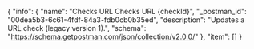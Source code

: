 {
  "info": {
    "name": "Checks URL Checks URL {checkId}",
    "_postman_id": "00dea5b3-6c61-4fdf-84a3-fdb0cb0b35ed",
    "description": "Updates a URL check (legacy version 1).",
    "schema": "https://schema.getpostman.com/json/collection/v2.0.0/"
  },
  "item": []
}